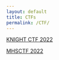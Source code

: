 ```yaml
---
layout: default
title: CTFs
permalink: /CTF/
---
```


[KNIGHT CTF 2022](https://p4rsz.me/2022/01/22/knight-ctf.html)

[MHSCTF 2022](https://p4rsz.me/2022/02/26/mhsctf-2022.html)
